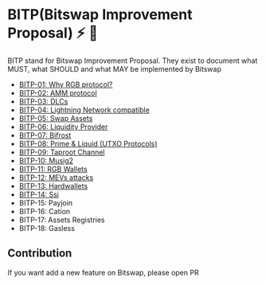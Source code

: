 # BITP(Bitswap Improvement Proposal) ⚡ 💱

BITP stand for Bitswap Improvement Proposal. They exist to document what MUST, what SHOULD and what MAY be implemented by Bitswap

- [BITP-01: Why RGB protocol?](https://github.com/BitSwap-BiFi/BITP/blob/main/BITP/BITP-01.md)
- [BITP-02: AMM protocol](https://github.com/BitSwap-BiFi/BITP/blob/main/BITP/BITP-02.md)
- [BITP-03: DLCs](https://github.com/BitSwap-BiFi/BITP/blob/main/BITP/BITP-03.md)
- [BITP-04: Lightning Network compatible](https://github.com/BitSwap-BiFi/BITP/blob/main/BITP/BITP-04.md)
- [BITP-05: Swap Assets](https://github.com/BitSwap-BiFi/BITP/blob/main/BITP/BITP-05.md)
- [BITP-06: Liquidity Provider](https://github.com/BitSwap-BiFi/BITP/blob/main/BITP/BITP-06.md)
- [BITP-07: Bifrost](https://github.com/BitSwap-BiFi/BITP/blob/main/BITP/BITP-07.md)
- [BITP-08: Prime & Liquid (UTXO Protocols)](https://github.com/BitSwap-BiFi/BITP/blob/main/BITP/BITP-08.md)
- [BITP-09: Taproot Channel](https://github.com/BitSwap-BiFi/BITP/blob/main/BITP/BITP-09.md)
- [BITP-10: Musig2](https://github.com/BitSwap-BiFi/BITP/blob/main/BITP/BITP-10.md)
- [BITP-11: RGB Wallets](https://github.com/BitSwap-BiFi/BITP/blob/main/BITP/BITP-11.md)
- [BITP-12: MEVs attacks](https://github.com/BitSwap-BiFi/BITP/blob/main/BITP/BITP-12.md)
- [BITP-13: Hardwallets](https://github.com/BitSwap-BiFi/BITP/blob/main/BITP/BITP-13.md)
- [BITP-14: Ssi](https://github.com/BitSwap-BiFi/BITP/blob/main/BITP/BITP-14.md)
- BITP-15: Payjoin
- BITP-16: Cation
- BITP-17: Assets Registries
- BITP-18: Gasless

## Contribution

If you want add a new feature on Bitswap, please open PR
